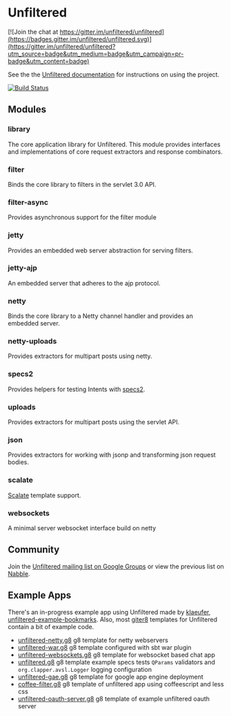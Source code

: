 # Unfiltered

[![Join the chat at https://gitter.im/unfiltered/unfiltered](https://badges.gitter.im/unfiltered/unfiltered.svg)](https://gitter.im/unfiltered/unfiltered?utm_source=badge&utm_medium=badge&utm_campaign=pr-badge&utm_content=badge)

See the the [Unfiltered documentation](http://unfiltered.databinder.net/) for instructions on using the project.

[![Build Status](https://travis-ci.org/unfiltered/unfiltered.svg)](https://travis-ci.org/unfiltered/unfiltered)

## Modules

### library

The core application library for Unfiltered. This module provides interfaces and implementations of core request extractors and response combinators.

### filter

Binds the core library to filters in the servlet 3.0 API.

### filter-async

Provides asynchronous support for the filter module

### jetty

Provides an embedded web server abstraction for serving filters.

### jetty-ajp

An embedded server that adheres to the ajp protocol.

### netty

Binds the core library to a Netty channel handler and provides an embedded server.

### netty-uploads

Provides extractors for multipart posts using netty.

### specs2

Provides helpers for testing Intents with [specs2](http://etorreborre.github.io/specs2/).

### uploads

Provides extractors for multipart posts using the servlet API.

### json

Provides extractors for working with jsonp and transforming json request bodies.

### scalate

[Scalate][scalate] template support.

[scalate]: http://scalate.github.io/scalate/

### websockets

A minimal server websocket interface build on netty

## Community

Join the [Unfiltered mailing list on Google Groups](http://groups.google.com/group/unfiltered-scala/topics) or view the previous list on [Nabble](http://databinder.3617998.n2.nabble.com/Unfiltered-f5560764.html).

## Example Apps

There's an in-progress example app using Unfiltered made by [klaeufer](https://github.com/klaeufer), [unfiltered-example-bookmarks](https://github.com/webservices-cs-luc-edu/unfiltered-example-bookmarks). Also, most [giter8](https://github.com/foundweekends/giter8) templates for Unfiltered contain a bit of example code.

- [unfiltered-netty.g8](https://github.com/unfiltered/unfiltered-netty.g8) g8 template for netty webservers
- [unfiltered-war.g8](https://github.com/unfiltered/unfiltered-war.g8) g8 template configured with sbt war plugin
- [unfiltered-websockets.g8](https://github.com/softprops/unfiltered-websockets.g8) g8 template for websocket based chat app
- [unfiltered.g8](https://github.com/unfiltered/unfiltered.g8) g8 template example specs tests `QParams` validators and `org.clapper.avsl.Logger` logging configuration
- [unfiltered-gae.g8](https://github.com/unfiltered/unfiltered-gae.g8) g8 template for google app engine deployment
- [coffee-filter.g8](https://github.com/unfiltered/coffee-filter.g8) g8 template of unfiltered app using coffeescript and less css
- [unfiltered-oauth-server.g8](https://github.com/softprops/unfiltered-oauth-server.g8) g8 template of example unfiltered oauth server
